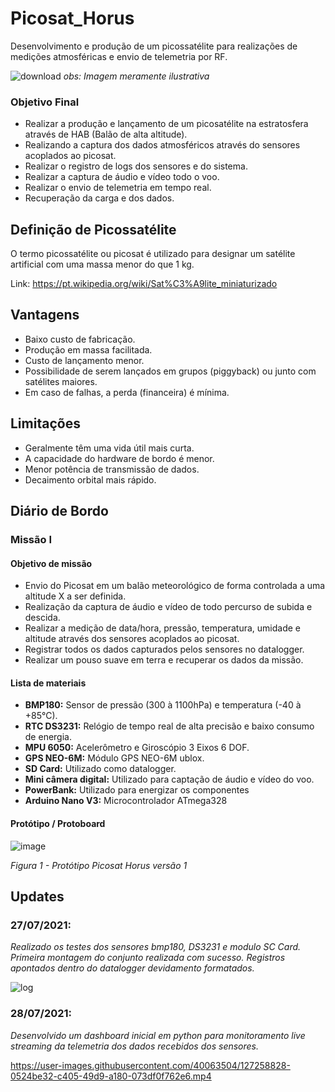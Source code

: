# Picosat_Horus
Desenvolvimento e produção de um picossatélite para realizações de medições atmosféricas e envio de telemetria por RF.

![download](https://user-images.githubusercontent.com/40063504/126914282-48e06e31-83de-4a18-91f1-eec003de2222.png)
_obs: Imagem meramente ilustrativa_

### Objetivo Final
- Realizar a produção e lançamento de um picosatélite na estratosfera através de HAB (Balão de alta altitude).
- Realizando a captura dos dados atmosféricos através do sensores acoplados ao picosat.
- Realizar o registro de logs dos sensores e do sistema.
- Realizar a captura de áudio e vídeo todo o voo.
- Realizar o envio de telemetria em tempo real.
- Recuperação da carga e dos dados.


## Definição de Picossatélite
O termo picossatélite ou picosat é utilizado para designar um satélite artificial com uma massa menor do que 1 kg. 

Link: https://pt.wikipedia.org/wiki/Sat%C3%A9lite_miniaturizado


## Vantagens
- Baixo custo de fabricação.
- Produção em massa facilitada.
- Custo de lançamento menor.
- Possibilidade de serem lançados em grupos (piggyback) ou junto com satélites maiores.
- Em caso de falhas, a perda (financeira) é mínima.

## Limitações
- Geralmente têm uma vida útil mais curta.
- A capacidade do hardware de bordo é menor.
- Menor potência de transmissão de dados.
- Decaimento orbital mais rápido.


## Diário de Bordo
### Missão I
#### Objetivo de missão
- Envio do Picosat em um balão meteorológico de forma controlada a uma altitude X a ser definida.
- Realização da captura de áudio e vídeo de todo percurso de subida e descida.
- Realizar a medição de data/hora, pressão, temperatura, umidade e altitude através dos sensores acoplados ao picosat.
- Registrar todos os dados capturados pelos sensores no datalogger.
- Realizar um pouso suave em terra e recuperar os dados da missão.

#### Lista de materiais
- **BMP180:** Sensor de pressão (300 à 1100hPa) e temperatura (-40 à +85°C).
- **RTC DS3231:** Relógio de tempo real de alta precisão e baixo consumo de energia.
- **MPU 6050:** Acelerômetro e Giroscópio 3 Eixos 6 DOF.
- **GPS NEO-6M:** Módulo GPS NEO-6M ublox.
- **SD Card:** Utilizado como datalogger.
- **Mini câmera digital:** Utilizado para captação de áudio e vídeo do voo.
- **PowerBank:** Utilizado para energizar os componentes
- **Arduino Nano V3:** Microcontrolador ATmega328

#### Protótipo / Protoboard
![image](https://user-images.githubusercontent.com/40063504/127258064-80d4414e-5d2b-4d77-bf73-99c5430bccbd.png)

_Figura 1 - Protótipo Picosat Horus versão 1_


## Updates
### 27/07/2021: 
_Realizado os testes dos sensores bmp180, DS3231 e modulo SC Card._
_Primeira montagem do conjunto realizada com sucesso._
_Registros apontados dentro do datalogger devidamento formatados._

![log](https://user-images.githubusercontent.com/40063504/127258601-e1fb1e56-ee62-4a9b-90a4-0bbdf42bcf49.jpeg)


### 28/07/2021:
_Desenvolvido um dashboard inicial em python para monitoramento live streaming da telemetria dos dados recebidos dos sensores._

https://user-images.githubusercontent.com/40063504/127258828-0524be32-c405-49d9-a180-073df0f762e6.mp4

